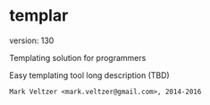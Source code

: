 templar
=======

version: 130

Templating solution for programmers

Easy templating tool long description (TBD)

	Mark Veltzer <mark.veltzer@gmail.com>, 2014-2016

